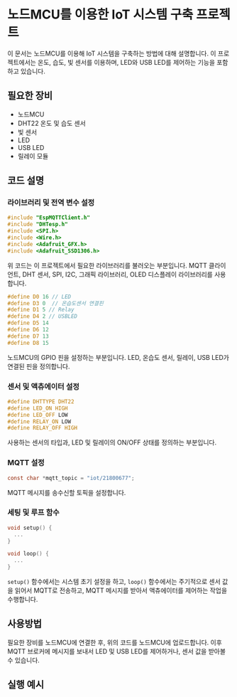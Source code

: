 # 노드MCU를 이용한 IoT 시스템 구축 프로젝트

이 문서는 노드MCU를 이용해 IoT 시스템을 구축하는 방법에 대해 설명합니다. 이 프로젝트에서는 온도, 습도, 빛 센서를 이용하며, LED와 USB LED를 제어하는 기능을 포함하고 있습니다.

## 필요한 장비
- 노드MCU
- DHT22 온도 및 습도 센서
- 빛 센서
- LED
- USB LED
- 릴레이 모듈

## 코드 설명

### 라이브러리 및 전역 변수 설정

```c
#include "EspMQTTClient.h"
#include "DHTesp.h"
#include <SPI.h>
#include <Wire.h>
#include <Adafruit_GFX.h>
#include <Adafruit_SSD1306.h>
```

위 코드는 이 프로젝트에서 필요한 라이브러리를 불러오는 부분입니다. MQTT 클라이언트, DHT 센서, SPI, I2C, 그래픽 라이브러리, OLED 디스플레이 라이브러리를 사용합니다.

```c
#define D0 16 // LED
#define D3 0  // 온습도센서 연결핀
#define D1 5 // Relay 
#define D4 2 // USBLED
#define D5 14
#define D6 12
#define D7 13
#define D8 15
```

노드MCU의 GPIO 핀을 설정하는 부분입니다. LED, 온습도 센서, 릴레이, USB LED가 연결된 핀을 정의합니다.

### 센서 및 액츄에이터 설정

```c
#define DHTTYPE DHT22
#define LED_ON HIGH
#define LED_OFF LOW
#define RELAY_ON LOW
#define RELAY_OFF HIGH
```

사용하는 센서의 타입과, LED 및 릴레이의 ON/OFF 상태를 정의하는 부분입니다.

### MQTT 설정

```c
const char *mqtt_topic = "iot/21800677";
```

MQTT 메시지를 송수신할 토픽을 설정합니다.

### 세팅 및 루프 함수

```c
void setup() {
  ...
}

void loop() {
  ...
}
```

`setup()` 함수에서는 시스템 초기 설정을 하고, `loop()` 함수에서는 주기적으로 센서 값을 읽어서 MQTT로 전송하고, MQTT 메시지를 받아서 액츄에이터를 제어하는 작업을 수행합니다.

## 사용방법

필요한 장비를 노드MCU에 연결한 후, 위의 코드를 노드MCU에 업로드합니다. 이후 MQTT 브로커에 메시지를 보내서 LED 및 USB LED를 제어하거나, 센서 값을 받아볼 수 있습니다.

## 실행 예시
